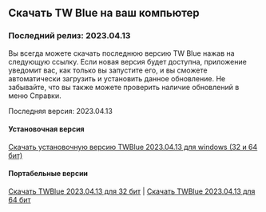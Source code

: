 <!-- 
.. title: скачать
.. slug: downloads
.. date: 2016-10-03 04:45:39 UTC-05:00
.. tags: 
.. category: 
.. link: 
.. description: 
.. type: text
-->

## Скачать TW Blue на ваш компьютер

### Последний релиз: 2023.04.13

Вы всегда можете скачать последнюю версию TW Blue нажав на следующую ссылку. Если новая версия будет доступна, приложение уведомит вас, как только вы запустите его, и вы сможете автоматически загрузить и установить данное обновление. Не забывайте, что вы также можете проверить наличие обновлений в меню Справки.

Последняя версия: 2023.04.13  

#### Установочная версия

[Скачать установочную версию TWBlue 2023.04.13 для windows (32 и 64 бит)](https://github.com/MCV-Software/TWBlue/releases/download/v2023.4.13/TWBlue_setup_2023.4.13.exe)

#### Портабельные версии

[Скачать TWBlue 2023.04.13 для 32 бит](https://github.com/MCV-Software/TWBlue/releases/download/v2023.4.13/TWBlue_x86_2023.4.13.zip) | 
[Скачать TWBlue 2023.04.13 для 64 бит](https://github.com/MCV-Software/TWBlue/releases/download/v2023.4.13/TWBlue_portable_2023.4.13.zip)